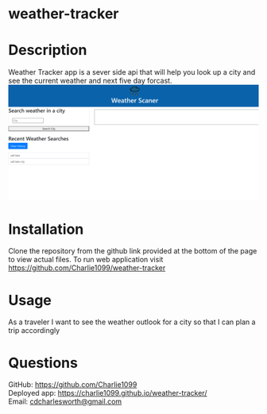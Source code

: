 # weather-tracker

# Description 
Weather Tracker app is a sever side api that will help you look up a city and see the current weather and next five day forcast.
<img src="assets\images\Weather-API.png">

# Installation
Clone the repository from the github link provided at the bottom of the page to view actual files. 
To run web application visit https://github.com/Charlie1099/weather-tracker

# Usage
As a traveler I want to see the weather outlook for a city so that I can plan a trip accordingly

# Questions
GitHub: https://github.com/Charlie1099 <br>
Deployed app: https://charlie1099.github.io/weather-tracker/<br>
Email: cdcharlesworth@gmail.com

